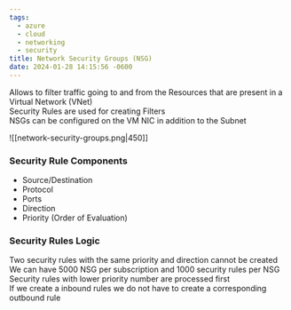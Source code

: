 ```yaml
---
tags:
  - azure
  - cloud
  - networking
  - security
title: Network Security Groups (NSG)
date: 2024-01-28 14:15:56 -0600
---
```


Allows to filter traffic going to and from the Resources that are present in a Virtual Network (VNet)  
Security Rules are used for creating Filters  
NSGs can be configured on the VM NIC in addition to the Subnet

![[network-security-groups.png|450]]

### Security Rule Components

* Source/Destination
* Protocol
* Ports
* Direction
* Priority (Order of Evaluation)

### Security Rules Logic

Two security rules with the same priority and direction cannot be created  
We can have 5000 NSG per subscription and 1000 security rules per NSG  
Security rules with lower priority number are processed first  
If we create a inbound rules we do not have to create a corresponding outbound rule
